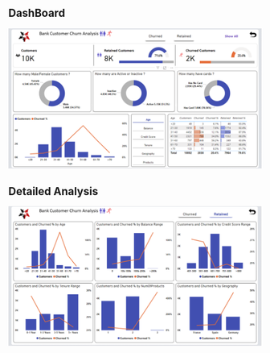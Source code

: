## DashBoard
![image](https://github.com/Shaikh-areeb/Customer_Churn_Dashboard-PowerBI/blob/main/Dashboard%20Images/Screenshot%202025-01-24%20024142.png)

## Detailed Analysis
![images](https://github.com/Shaikh-areeb/Customer_Churn_Dashboard-PowerBI/blob/main/Dashboard%20Images/Screenshot%202025-01-24%20023749.png)
